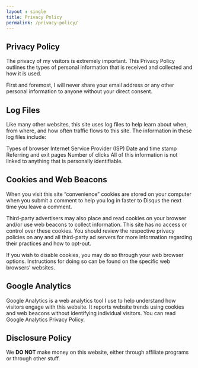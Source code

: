 ```yaml
---
layout : single
title: Privacy Policy
permalink: /privacy-policy/
---
```


## Privacy Policy
The privacy of my visitors is extremely important. This Privacy Policy outlines the types of personal information that is received and collected and how it is used.

First and foremost, I will never share your email address or any other personal information to anyone without your direct consent.

## Log Files
Like many other websites, this site uses log files to help learn about when, from where, and how often traffic flows to this site. The information in these log files include:

Types of browser
Internet Service Provider (ISP)
Date and time stamp
Referring and exit pages
Number of clicks
All of this information is not linked to anything that is personally identifiable.

## Cookies and Web Beacons
When you visit this site “convenience” cookies are stored on your computer when you submit a comment to help you log in faster to Disqus the next time you leave a comment.

Third-party advertisers may also place and read cookies on your browser and/or use web beacons to collect information. This site has no access or control over these cookies. You should review the respective privacy policies on any and all third-party ad servers for more information regarding their practices and how to opt-out.

If you wish to disable cookies, you may do so through your web browser options. Instructions for doing so can be found on the specific web browsers’ websites.

## Google Analytics
Google Analytics is a web analytics tool I use to help understand how visitors engage with this website. It reports website trends using cookies and web beacons without identifying individual visitors. You can read Google Analytics Privacy Policy.

## Disclosure Policy
We **DO NOT** make money on this website, either through affiliate programs or through other stuff.